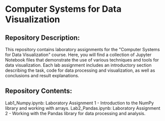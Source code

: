 # Computer Systems for Data Visualization

## Repository Description:
This repository contains laboratory assignments for the "Computer Systems for Data Visualization" course. Here, you will find a collection of Jupyter Notebook files that demonstrate the use of various techniques and tools for data visualization. Each lab assignment includes an introductory section describing the task, code for data processing and visualization, as well as conclusions and result explanations.

## Repository Contents:
Lab1_Numpy.ipynb: Laboratory Assignment 1 - Introduction to the NumPy library and working with arrays.
Lab2_Pandas.ipynb: Laboratory Assignment 2 - Working with the Pandas library for data processing and analysis.
